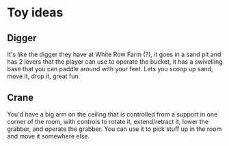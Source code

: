 # Toy ideas

## Digger

It's like the digger they have at White Row Farm (?), it goes in a sand pit and has 2 levers that the player
can use to operate the bucket, it has a swivelling base that you can paddle around with your feet. Lets you
scoop up sand, move it, drop it, great fun.

## Crane

You'd have a big arm on the ceiling that is controlled from a support in one corner of the room, with controls
to rotate it, extend/retract it, lower the grabber, and operate the grabber. You can use it to pick stuff up
in the room and move it somewhere else.
